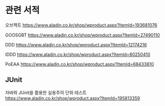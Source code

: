 # 관련 서적

오브젝트
<https://www.aladin.co.kr/shop/wproduct.aspx?ItemId=193681076>

GOOSGBT
<https://www.aladin.co.kr/shop/wproduct.aspx?ItemId=27490110>

DDD
<https://www.aladin.co.kr/shop/wproduct.aspx?ItemId=12174216>

IDDD
<https://www.aladin.co.kr/shop/wproduct.aspx?ItemId=80250410>

PoEAA
<https://www.aladin.co.kr/shop/wproduct.aspx?ItemId=68433810>

## JUnit

자바와 JUnit을 활용한 실용주의 단위 테스트
<https://www.aladin.co.kr/shop/wproduct.aspx?ItemId=195813359>
